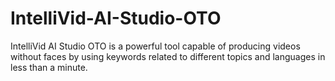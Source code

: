 # IntelliVid-AI-Studio-OTO
IntelliVid AI Studio OTO is a powerful tool capable of producing videos without faces by using keywords related to different topics and languages in less than a minute.

